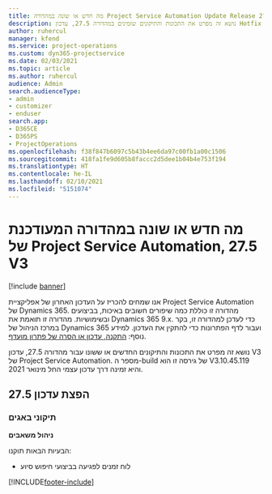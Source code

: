 ```yaml
---
title: מה חדש או שונה במהדורה Project Service Automation Update Release 27.5 Hotfix, V3
description: נושא זה מפרט את התכונות והתיקונים שזמינים במהדורה 27.5, עדכון Hotfix V3 של Project Service Automation.
author: ruhercul
manager: kfend
ms.service: project-operations
ms.custom: dyn365-projectservice
ms.date: 02/03/2021
ms.topic: article
ms.author: ruhercul
audience: Admin
search.audienceType:
- admin
- customizer
- enduser
search.app:
- D365CE
- D365PS
- ProjectOperations
ms.openlocfilehash: f38f847b6097c5b43b4ee6da97c00fb1a00c1506
ms.sourcegitcommit: 418fa1fe9d605b8faccc2d5dee1b04b4e753f194
ms.translationtype: HT
ms.contentlocale: he-IL
ms.lasthandoff: 02/10/2021
ms.locfileid: "5151074"
---
```

# <a name="whats-new-or-changed-in-project-service-automation-update-release-275-v3"></a>מה חדש או שונה במהדורה המעודכנת של Project Service Automation, 27.5 V3

[!include [banner](../includes/psa-now-project-operations.md)]

אנו שמחים להכריז על העדכון האחרון של אפליקציית Project Service Automation של Dynamics 365. מהדורה זו כוללת כמה שיפורים חשובים באיכות, בביצועים ובשימושיות. מהדורה זו תואמת את Dynamics 365 9.x. כדי לעדכן למהדורה זו, בקר במרכז הניהול של Dynamics 365 ועבור לדף הפתרונות כדי להתקין את העדכון. למידע נוסף: [התקנה, עדכון או הסרה של פתרון מועדף](https://docs.microsoft.com/power-platform/admin/install-remove-preferred-solution).

נושא זה מפרט את התכונות והתיקונים החדשים או ששונו עבור מהדורה 27.5, עדכון V3 של Project Service Automation. מספר ה-build של גירסה זו הוא V3.10.45.119 והיא זמינה דרך עדכון עצמי החל מינואר 2021.

## <a name="update-release-275"></a>הפצת עדכון 27.5

### <a name="bug-fixes"></a>תיקוני באגים


**ניהול משאבים**

הבעיות הבאות תוקנו:

- לוח זמנים לפגיעה בביצועי חיפוש סיוע


[!INCLUDE[footer-include](../includes/footer-banner.md)]